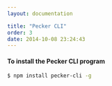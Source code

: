 ```yaml
---
layout: documentation

title: "Pecker CLI"
order: 3
date: 2014-10-08 23:24:43
---
```



#### To install the Pecker CLI program

```bash
$ npm install pecker-cli -g
```

